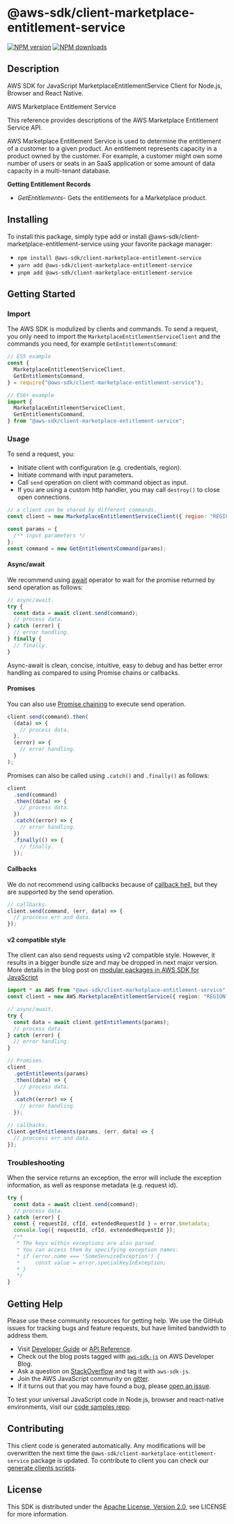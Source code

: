 # @aws-sdk/client-marketplace-entitlement-service

[![NPM version](https://img.shields.io/npm/v/@aws-sdk/client-marketplace-entitlement-service/latest.svg)](https://www.npmjs.com/package/@aws-sdk/client-marketplace-entitlement-service)
[![NPM downloads](https://img.shields.io/npm/dm/@aws-sdk/client-marketplace-entitlement-service.svg)](https://www.npmjs.com/package/@aws-sdk/client-marketplace-entitlement-service)

## Description

AWS SDK for JavaScript MarketplaceEntitlementService Client for Node.js, Browser and React Native.

<fullname>AWS Marketplace Entitlement Service</fullname>

<p>This reference provides descriptions of the AWS Marketplace Entitlement Service
API.</p>
<p>AWS Marketplace Entitlement Service is used to determine the entitlement of a customer to
a given product. An entitlement represents capacity in a product owned by the customer. For
example, a customer might own some number of users or seats in an SaaS application or some
amount of data capacity in a multi-tenant database.</p>
<p>
<b>Getting Entitlement Records</b>
</p>
<ul>
<li>
<p>
<i>GetEntitlements</i>- Gets the entitlements for a Marketplace
product.</p>
</li>
</ul>

## Installing

To install this package, simply type add or install @aws-sdk/client-marketplace-entitlement-service
using your favorite package manager:

- `npm install @aws-sdk/client-marketplace-entitlement-service`
- `yarn add @aws-sdk/client-marketplace-entitlement-service`
- `pnpm add @aws-sdk/client-marketplace-entitlement-service`

## Getting Started

### Import

The AWS SDK is modulized by clients and commands.
To send a request, you only need to import the `MarketplaceEntitlementServiceClient` and
the commands you need, for example `GetEntitlementsCommand`:

```js
// ES5 example
const {
  MarketplaceEntitlementServiceClient,
  GetEntitlementsCommand,
} = require("@aws-sdk/client-marketplace-entitlement-service");
```

```ts
// ES6+ example
import {
  MarketplaceEntitlementServiceClient,
  GetEntitlementsCommand,
} from "@aws-sdk/client-marketplace-entitlement-service";
```

### Usage

To send a request, you:

- Initiate client with configuration (e.g. credentials, region).
- Initiate command with input parameters.
- Call `send` operation on client with command object as input.
- If you are using a custom http handler, you may call `destroy()` to close open connections.

```js
// a client can be shared by different commands.
const client = new MarketplaceEntitlementServiceClient({ region: "REGION" });

const params = {
  /** input parameters */
};
const command = new GetEntitlementsCommand(params);
```

#### Async/await

We recommend using [await](https://developer.mozilla.org/en-US/docs/Web/JavaScript/Reference/Operators/await)
operator to wait for the promise returned by send operation as follows:

```js
// async/await.
try {
  const data = await client.send(command);
  // process data.
} catch (error) {
  // error handling.
} finally {
  // finally.
}
```

Async-await is clean, concise, intuitive, easy to debug and has better error handling
as compared to using Promise chains or callbacks.

#### Promises

You can also use [Promise chaining](https://developer.mozilla.org/en-US/docs/Web/JavaScript/Guide/Using_promises#chaining)
to execute send operation.

```js
client.send(command).then(
  (data) => {
    // process data.
  },
  (error) => {
    // error handling.
  }
);
```

Promises can also be called using `.catch()` and `.finally()` as follows:

```js
client
  .send(command)
  .then((data) => {
    // process data.
  })
  .catch((error) => {
    // error handling.
  })
  .finally(() => {
    // finally.
  });
```

#### Callbacks

We do not recommend using callbacks because of [callback hell](http://callbackhell.com/),
but they are supported by the send operation.

```js
// callbacks.
client.send(command, (err, data) => {
  // proccess err and data.
});
```

#### v2 compatible style

The client can also send requests using v2 compatible style.
However, it results in a bigger bundle size and may be dropped in next major version. More details in the blog post
on [modular packages in AWS SDK for JavaScript](https://aws.amazon.com/blogs/developer/modular-packages-in-aws-sdk-for-javascript/)

```ts
import * as AWS from "@aws-sdk/client-marketplace-entitlement-service";
const client = new AWS.MarketplaceEntitlementService({ region: "REGION" });

// async/await.
try {
  const data = await client.getEntitlements(params);
  // process data.
} catch (error) {
  // error handling.
}

// Promises.
client
  .getEntitlements(params)
  .then((data) => {
    // process data.
  })
  .catch((error) => {
    // error handling.
  });

// callbacks.
client.getEntitlements(params, (err, data) => {
  // proccess err and data.
});
```

### Troubleshooting

When the service returns an exception, the error will include the exception information,
as well as response metadata (e.g. request id).

```js
try {
  const data = await client.send(command);
  // process data.
} catch (error) {
  const { requestId, cfId, extendedRequestId } = error.$metadata;
  console.log({ requestId, cfId, extendedRequestId });
  /**
   * The keys within exceptions are also parsed.
   * You can access them by specifying exception names:
   * if (error.name === 'SomeServiceException') {
   *     const value = error.specialKeyInException;
   * }
   */
}
```

## Getting Help

Please use these community resources for getting help.
We use the GitHub issues for tracking bugs and feature requests, but have limited bandwidth to address them.

- Visit [Developer Guide](https://docs.aws.amazon.com/sdk-for-javascript/v3/developer-guide/welcome.html)
  or [API Reference](https://docs.aws.amazon.com/AWSJavaScriptSDK/v3/latest/index.html).
- Check out the blog posts tagged with [`aws-sdk-js`](https://aws.amazon.com/blogs/developer/tag/aws-sdk-js/)
  on AWS Developer Blog.
- Ask a question on [StackOverflow](https://stackoverflow.com/questions/tagged/aws-sdk-js) and tag it with `aws-sdk-js`.
- Join the AWS JavaScript community on [gitter](https://gitter.im/aws/aws-sdk-js-v3).
- If it turns out that you may have found a bug, please [open an issue](https://github.com/aws/aws-sdk-js-v3/issues/new/choose).

To test your universal JavaScript code in Node.js, browser and react-native environments,
visit our [code samples repo](https://github.com/aws-samples/aws-sdk-js-tests).

## Contributing

This client code is generated automatically. Any modifications will be overwritten the next time the `@aws-sdk/client-marketplace-entitlement-service` package is updated.
To contribute to client you can check our [generate clients scripts](https://github.com/aws/aws-sdk-js-v3/tree/main/scripts/generate-clients).

## License

This SDK is distributed under the
[Apache License, Version 2.0](http://www.apache.org/licenses/LICENSE-2.0),
see LICENSE for more information.
